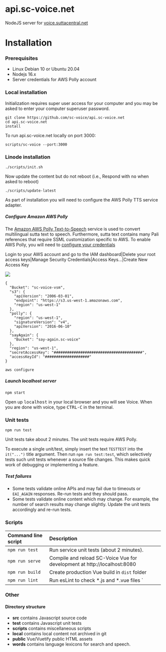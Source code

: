 # api.sc-voice.net

NodeJS server for [voice.suttacentral.net](https://voice.suttacentral.net)

# Installation

### Prerequisites

* Linux Debian 10 or Ubuntu 20.04
* Nodejs 16.x
* Server credentials for AWS Polly account 

### Local installation

Initialization requires super user access for your computer and you may
be asked to enter your computer superuser password.

```
git clone https://github.com/sc-voice/api.sc-voice.net
cd api.sc-voice.net
install
```

To run api.sc-voice.net locally on port 3000:

```
scripts/sc-voice --port:3000
```

### Linode installation


```
./scripts/init.sh
```

Now update the content but do not reboot (i.e., Respond with <kbd>no</kbd> when asked to reboot)
```
./scripts/update-latest
```

As part of installation you will need to configure the AWS Polly TTS service adapter.

##### Configure Amazon AWS Polly 
The [Amazon AWS Polly Text-to-Speech](https://aws.amazon.com/polly/) service 
is used to convert multilingual sutta text to speech. 
Furthermore, sutta text contains many Pali references that require 
SSML customization specific to AWS.
To enable AWS Polly, you will need to [configure your credentials](https://docs.aws.amazon.com/sdk-for-javascript/v2/developer-guide/getting-started-nodejs.html#getting-started-nodejs-credentials)

Login to your AWS account and go to the IAM dashboard|Delete your root access keys|Manage Security Credentials|Access Keys...|Create New Access Key

<img src="https://raw.githubusercontent.com/sc-voice/sc-voice/master/src/assets/aws-keys.png"/>


```
{
  "Bucket": "sc-voice-vsm",
  "s3": {
    "apiVersion": "2006-03-01",
    "endpoint": "https://s3.us-west-1.amazonaws.com",
    "region": "us-west-1"
  },
  "polly": {
    "region": "us-west-1",
    "signatureVersion": "v4",
    "apiVersion": "2016-06-10"
  },
  "sayAgain": {
    "Bucket": "say-again.sc-voice"
  },
  "region": "us-west-1",
  "secretAccessKey": "########################################",
  "accessKeyId": "####################"
}
```

```
aws configure
```

##### Launch localhost server
```
npm start
```

Open up <kbd>localhost</kbd> in your local browser and you will see Voice.
When you are done with voice, type <kbd>CTRL-C</kbd> in the terminal.

### Unit tests
```
npm run test
```
Unit tests take about 2 minutes.
The unit tests require AWS Polly. 

To execute a single unit/test, simply insert the text `TESTTEST`
into the `it("...")` title argument. Then run `npm run test:test`, 
which selectively tests such unit tests whenever a source file changes. 
This makes quick work of debugging or implementing a feature.

##### Test failures
* Some tests validate online APIs and may fail due to timeouts 
or `EAI_AGAIN` responses. Re-run tests and they should pass.
* Some tests validate online content which may change. For example, the number of search results may change slightly. Update the unit tests accordingly and re-run tests.

### Scripts

 | Command line script | Description |
 | :----- | :---------- |
 | `npm run test`  | Run service unit tests (about 2 minutes). |
 | `npm run serve` | Compile and reload SC-Voice Vue for development at http://localhost:8080 |
 | `npm run build` | Create production Vue build in `dist` folder |
 | `npm run lint`  | Run esLint to check *.js and *.vue files `|


### Other
#### Directory structure

* **src** contains Javascript source code
* **test** contains Javascript unit tests
* **scripts** contains miscellaneous scripts
* **local** contains local content not archived in git
* **public** Vue/Vuetify public HTML assets
* **words** contains language lexicons for search and speech.


